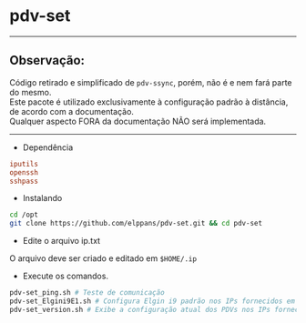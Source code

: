 # pdv-set
___
## Observação:

Código retirado e simplificado de `pdv-ssync`, porém, não é e nem fará parte do mesmo.  
Este pacote é utilizado exclusivamente à configuração padrão à distância, de acordo com a documentação.  
Qualquer aspecto FORA da documentação NÃO será implementada.  
___

- Dependência

```ini
iputils
openssh
sshpass
```

- Instalando  

```bash
cd /opt
git clone https://github.com/elppans/pdv-set.git && cd pdv-set
```
- Edite o arquivo ip.txt

O arquivo deve ser criado e editado em `$HOME/.ip`  

- Execute os comandos.

```bash
pdv-set_ping.sh # Teste de comunicação
pdv-set_Elgini9E1.sh # Configura Elgin i9 padrão nos IPs fornecidos em ip*.txt
pdv-set_version.sh # Exibe a configuração atual dos PDVs nos IPs fornecidos em ip*.txt
```